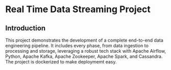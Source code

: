 # Real Time Data Streaming Project

## Introduction
This project demonstrates the development of a complete end-to-end data engineering pipeline. It includes every phase, from data ingestion to processing and storage, leveraging a robust tech stack with Apache Airflow, Python, Apache Kafka, Apache Zookeeper, Apache Spark, and Cassandra. The project is dockerized to make deploymemt easy.
